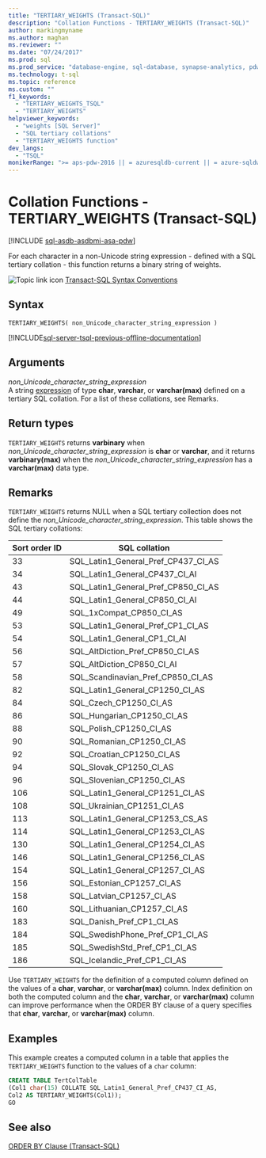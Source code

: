 ```yaml
---
title: "TERTIARY_WEIGHTS (Transact-SQL)"
description: "Collation Functions - TERTIARY_WEIGHTS (Transact-SQL)"
author: markingmyname
ms.author: maghan
ms.reviewer: ""
ms.date: "07/24/2017"
ms.prod: sql
ms.prod_service: "database-engine, sql-database, synapse-analytics, pdw"
ms.technology: t-sql
ms.topic: reference
ms.custom: ""
f1_keywords:
  - "TERTIARY_WEIGHTS_TSQL"
  - "TERTIARY_WEIGHTS"
helpviewer_keywords:
  - "weights [SQL Server]"
  - "SQL tertiary collations"
  - "TERTIARY_WEIGHTS function"
dev_langs:
  - "TSQL"
monikerRange: ">= aps-pdw-2016 || = azuresqldb-current || = azure-sqldw-latest || >= sql-server-2016 || >= sql-server-linux-2017 || = azuresqldb-mi-current"
---
```

# Collation Functions - TERTIARY_WEIGHTS (Transact-SQL)
[!INCLUDE [sql-asdb-asdbmi-asa-pdw](../../includes/applies-to-version/sql-asdb-asdbmi-asa-pdw.md)]

For each character in a non-Unicode string expression - defined with a SQL tertiary collation - this function returns a binary string of weights.
  
![Topic link icon](../../database-engine/configure-windows/media/topic-link.gif "Topic link icon") [Transact-SQL Syntax Conventions](../../t-sql/language-elements/transact-sql-syntax-conventions-transact-sql.md)
  
## Syntax  
  
```syntaxsql
TERTIARY_WEIGHTS( non_Unicode_character_string_expression )  
```  
  
[!INCLUDE[sql-server-tsql-previous-offline-documentation](../../includes/sql-server-tsql-previous-offline-documentation.md)]

## Arguments
*non_Unicode_character_string_expression*  
A string [expression](../../t-sql/language-elements/expressions-transact-sql.md) of type **char**, **varchar**, or **varchar(max)** defined on a tertiary SQL collation. For a list of these collations, see Remarks.
  
## Return types
`TERTIARY_WEIGHTS` returns **varbinary** when *non_Unicode_character_string_expression* is **char** or **varchar**, and it returns **varbinary(max)** when the *non_Unicode_character_string_expression* has a **varchar(max)** data type.
  
## Remarks  
`TERTIARY_WEIGHTS` returns NULL when a SQL tertiary collection does not define the *non_Unicode_character_string_expression*. This table shows the SQL tertiary collations:
  
|Sort order ID|SQL collation|  
|---|---|
|33|SQL_Latin1_General_Pref_CP437_CI_AS|  
|34|SQL_Latin1_General_CP437_CI_AI|  
|43|SQL_Latin1_General_Pref_CP850_CI_AS|  
|44|SQL_Latin1_General_CP850_CI_AI|  
|49|SQL_1xCompat_CP850_CI_AS|  
|53|SQL_Latin1_General_Pref_CP1_CI_AS|  
|54|SQL_Latin1_General_CP1_CI_AI|  
|56|SQL_AltDiction_Pref_CP850_CI_AS|  
|57|SQL_AltDiction_CP850_CI_AI|  
|58|SQL_Scandinavian_Pref_CP850_CI_AS|  
|82|SQL_Latin1_General_CP1250_CI_AS|  
|84|SQL_Czech_CP1250_CI_AS|  
|86|SQL_Hungarian_CP1250_CI_AS|  
|88|SQL_Polish_CP1250_CI_AS|  
|90|SQL_Romanian_CP1250_CI_AS|  
|92|SQL_Croatian_CP1250_CI_AS|  
|94|SQL_Slovak_CP1250_CI_AS|  
|96|SQL_Slovenian_CP1250_CI_AS|  
|106|SQL_Latin1_General_CP1251_CI_AS|  
|108|SQL_Ukrainian_CP1251_CI_AS|  
|113|SQL_Latin1_General_CP1253_CS_AS|  
|114|SQL_Latin1_General_CP1253_CI_AS|  
|130|SQL_Latin1_General_CP1254_CI_AS|  
|146|SQL_Latin1_General_CP1256_CI_AS|  
|154|SQL_Latin1_General_CP1257_CI_AS|  
|156|SQL_Estonian_CP1257_CI_AS|  
|158|SQL_Latvian_CP1257_CI_AS|  
|160|SQL_Lithuanian_CP1257_CI_AS|  
|183|SQL_Danish_Pref_CP1_CI_AS|  
|184|SQL_SwedishPhone_Pref_CP1_CI_AS|  
|185|SQL_SwedishStd_Pref_CP1_CI_AS|  
|186|SQL_Icelandic_Pref_CP1_CI_AS|  
  
Use `TERTIARY_WEIGHTS` for the definition of a computed column defined on the values of a **char**, **varchar**, or **varchar(max)** column. Index definition on both the computed column and the **char**, **varchar**, or **varchar(max)** column can improve performance when the ORDER BY clause of a query specifies that **char**, **varchar**, or **varchar(max)** column.
  
## Examples  
This example creates a computed column in a table that applies the `TERTIARY_WEIGHTS` function to the values of a `char` column:
  
```sql
CREATE TABLE TertColTable  
(Col1 char(15) COLLATE SQL_Latin1_General_Pref_CP437_CI_AS,  
Col2 AS TERTIARY_WEIGHTS(Col1));  
GO   
```  
  
## See also
[ORDER BY Clause &#40;Transact-SQL&#41;](../../t-sql/queries/select-order-by-clause-transact-sql.md)
  
  
